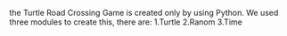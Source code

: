 the Turtle Road Crossing Game is created only by using Python.
We used three modules to create this, there are:
1.Turtle
2.Ranom
3.Time

